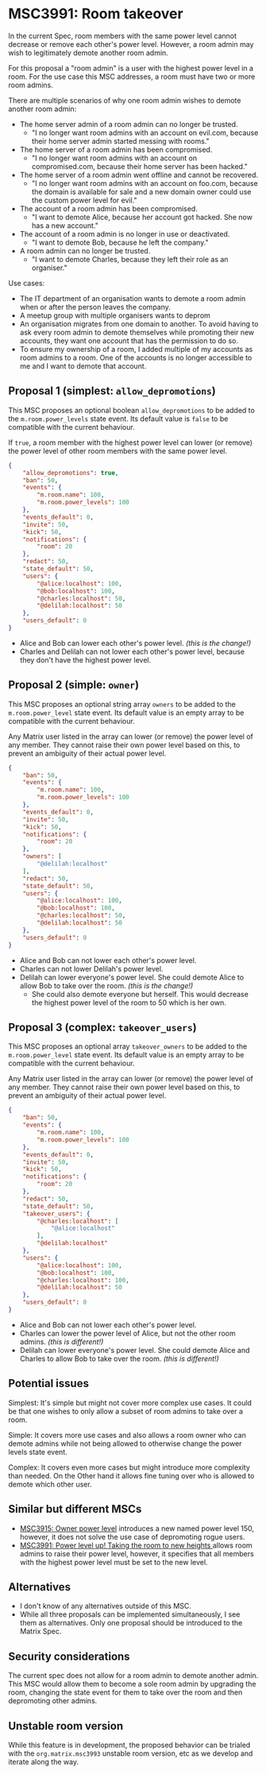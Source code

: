 # MSC3991: Room takeover

In the current Spec, room members with the same power level cannot decrease or remove each other's power level.
However, a room admin may wish to legitimately demote another room admin.

For this proposal a "room admin" is a user with the highest power level in a room. For the use case this MSC addresses, a room must have two or more room admins.

There are multiple scenarios of why one room admin wishes to demote another room admin:

* The home server admin of a room admin can no longer be trusted.
  * "I no longer want room admins with an account on evil.com, because their home server admin started messing with rooms."
* The home server of a room admin has been compromised.
  * "I no longer want room admins with an account on compromised.com, because their home server has been hacked."
* The home server of a room admin went offline and cannot be recovered.
  * "I no longer want room admins with an account on foo.com, because the domain is available for sale and a new domain owner could use the custom power level for evil."
* The account of a room admin has been compromised.
  * "I want to demote Alice, because her account got hacked. She now has a new account."
* The account of a room admin is no longer in use or deactivated.
  * "I want to demote Bob, because he left the company."
* A room admin can no longer be trusted.
  * "I want to demote Charles, because they left their role as an organiser."

Use cases:
* The IT department of an organisation wants to demote a room admin when or after the person leaves the company.
* A meetup group with multiple organisers wants to deprom
* An organisation migrates from one domain to another. To avoid having to ask every room admin to demote themselves while promoting their new accounts, they want one account that has the permission to do so.
* To ensure my ownership of a room, I added multiple of my accounts as room admins to a room. One of the accounts is no longer accessible to me and I want to demote that account.

## Proposal 1 (simplest: `allow_depromotions`)

This MSC proposes an optional boolean `allow_depromotions` to be added to the `m.room.power_levels` state event. Its default value is `false` to be compatible with the current behaviour.

If `true`, a room member with the highest power level can lower (or remove) the power level of other room members with the same power level.

```json
{
    "allow_depromotions": true,
    "ban": 50,
    "events": {
        "m.room.name": 100,
        "m.room.power_levels": 100
    },
    "events_default": 0,
    "invite": 50,
    "kick": 50,
    "notifications": {
        "room": 20
    },
    "redact": 50,
    "state_default": 50,
    "users": {
        "@alice:localhost": 100,
        "@bob:localhost": 100,
        "@charles:localhost": 50,
        "@delilah:localhost": 50
    },
    "users_default": 0
}
```

* Alice and Bob can lower each other's power level. _(this is the change!)_
* Charles and Delilah can not lower each other's power level, because they don't have the highest power level.

## Proposal 2 (simple: `owner`)

This MSC proposes an optional string array `owners` to be added to the `m.room.power_level` state event. Its default value is an empty array to be compatible with the current behaviour.

Any Matrix user listed in the array can lower (or remove) the power level of any member. They cannot raise their own power level based on this, to prevent an ambiguity of their actual power level.

```json
{
    "ban": 50,
    "events": {
        "m.room.name": 100,
        "m.room.power_levels": 100
    },
    "events_default": 0,
    "invite": 50,
    "kick": 50,
    "notifications": {
        "room": 20
    },
    "owners": [
        "@delilah:localhost"
    ],
    "redact": 50,
    "state_default": 50,
    "users": {
        "@alice:localhost": 100,
        "@bob:localhost": 100,
        "@charles:localhost": 50,
        "@delilah:localhost": 50
    },
    "users_default": 0
}
```

* Alice and Bob can not lower each other's power level.
* Charles can not lower Delilah's power level.
* Delilah can lower everyone's power level. She could demote Alice to allow Bob to take over the room. _(this is the change!)_
  * She could also demote everyone but herself. This would decrease the highest power level of the room to 50 which is her own.

## Proposal 3 (complex: `takeover_users`)

This MSC proposes an optional array `takeover_owners` to be added to the `m.room.power_level` state event. Its default value is an empty array to be compatible with the current behaviour.

Any Matrix user listed in the array can lower (or remove) the power level of any member. They cannot raise their own power level based on this, to prevent an ambiguity of their actual power level.

```json
{
    "ban": 50,
    "events": {
        "m.room.name": 100,
        "m.room.power_levels": 100
    },
    "events_default": 0,
    "invite": 50,
    "kick": 50,
    "notifications": {
        "room": 20
    },
    "redact": 50,
    "state_default": 50,
    "takeover_users": {
        "@charles:localhost": [
            "@alice:localhost"
        ],
        "@delilah:localhost"
    },
    "users": {
        "@alice:localhost": 100,
        "@bob:localhost": 100,
        "@charles:localhost": 100,
        "@delilah:localhost": 50
    },
    "users_default": 0
}
```

* Alice and Bob can not lower each other's power level.
* Charles can lower the power level of Alice, but not the other room admins. _(this is different!)_
* Delilah can lower everyone's power level. She could demote Alice and Charles to allow Bob to take over the room. _(this is different!)_

## Potential issues

Simplest: It's simple but might not cover more complex use cases. It could be that one wishes to only allow a subset of room admins to take over a room.

Simple: It covers more use cases and also allows a room owner who can demote admins while not being allowed to otherwise change the power levels state event.

Complex: It covers even more cases but might introduce more complexity than needed. On the Other hand it allows fine tuning over who is allowed to demote which other user.

## Similar but different MSCs

* [MSC3915: Owner power level](https://github.com/matrix-org/matrix-spec-proposals/pull/3915) introduces a new named power level 150, however, it does not solve the use case of depromoting rogue users.
* [MSC3991: Power level up! Taking the room to new heights
](https://github.com/matrix-org/matrix-spec-proposals/pull/3991) allows room admins to raise their power level, however, it specifies that all members with the highest power level must be set to the new level.

## Alternatives

* I don't know of any alternatives outside of this MSC.
* While all three proposals can be implemented simultaneously, I see them as alternatives. Only one proposal should be introduced to the Matrix Spec.

## Security considerations

The current spec does not allow for a room admin to demote another admin. This MSC would allow them to become a sole room admin by upgrading the room, changing the state event for them to take over the room and then depromoting other admins.

## Unstable room version

While this feature is in development, the proposed behavior can be trialed with the
`org.matrix.msc3993` unstable room version, etc as we develop and iterate along the way.
